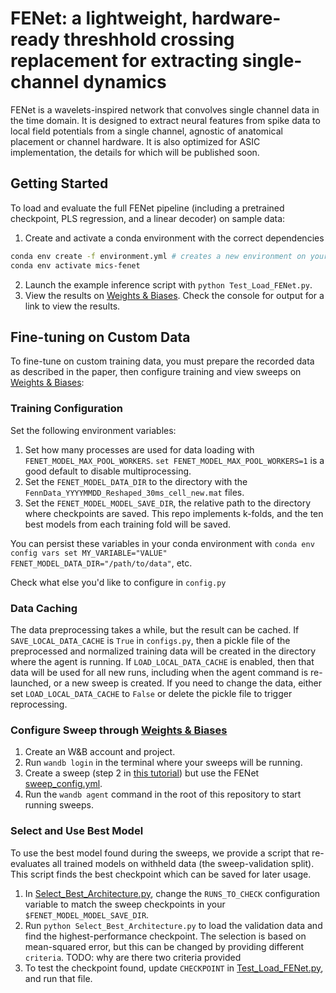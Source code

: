 # FENet: a lightweight, hardware-ready threshhold crossing replacement for extracting single-channel dynamics 

FENet is a wavelets-inspired network that convolves single channel data in the time domain. It is designed to extract neural features from spike data to local field potentials from a single channel, agnostic of anatomical placement or channel hardware. It is also optimized for ASIC implementation, the details for which will be published soon. 

## Getting Started

To load and evaluate the full FENet pipeline (including a pretrained checkpoint, PLS regression, and a linear decoder) on sample data:

1. Create and activate a conda environment with the correct dependencies
```sh
conda env create -f environment.yml # creates a new environment on your machine called mics-fenet
conda env activate mics-fenet
```
2. Launch the example inference script with `python Test_Load_FENet.py`. 
3. View the results on [Weights & Biases](https://wandb.ai). Check the console for output for a link to view the results.


## Fine-tuning on Custom Data

To fine-tune on custom training data, you must prepare the recorded data as described in the paper, then configure training and view sweeps on [Weights & Biases](https://wandb.ai):

### Training Configuration
Set the following environment variables:
1. Set how many processes are used for data loading  with `FENET_MODEL_MAX_POOL_WORKERS`. `set FENET_MODEL_MAX_POOL_WORKERS=1` is a good default to disable multiprocessing. 
2. Set the `FENET_MODEL_DATA_DIR` to the directory with the `FennData_YYYYMMDD_Reshaped_30ms_cell_new.mat` files. 
3. Set the `FENET_MODEL_MODEL_SAVE_DIR`, the relative path to the directory where checkpoints are saved. This repo implements k-folds, and the ten best models from each training fold will be saved.

You can persist these variables in your conda environment with `conda env config vars set MY_VARIABLE="VALUE" FENET_MODEL_DATA_DIR="/path/to/data"`, etc. 

Check what else you'd like to configure in `config.py`

### Data Caching 
The data preprocessing takes a while, but the result can be cached. If `SAVE_LOCAL_DATA_CACHE` is `True` in `configs.py`, then a pickle file of the preprocessed and normalized training data will be created in the directory where the agent is running. If `LOAD_LOCAL_DATA_CACHE` is enabled, then that data will be used for all new runs, including when the agent command is re-launched, or a new sweep is created. If you need to change the data, either set `LOAD_LOCAL_DATA_CACHE` to `False` or delete the pickle file to trigger reprocessing.

### Configure Sweep through [Weights & Biases](https://wandb.ai)
1. Create an W&B account and project.
2. Run `wandb login` in the terminal where your sweeps will be running.
2. Create a sweep (step 2 in [this tutorial](https://docs.wandb.ai/guides/sweeps/existing-project#2-create-a-sweep)) but use the FENet [sweep_config.yml](./sweep_config.yml).
3. Run the `wandb agent` command in the root of this repository to start running sweeps.

### Select and Use Best Model

To use the best model found during the sweeps, we provide a script that re-evaluates all trained models on withheld data (the sweep-validation split). This script finds the best checkpoint which can be saved for later usage.

1. In [Select_Best_Architecture.py](./Select_Best_Architecture.py), change the `RUNS_TO_CHECK` configuration variable to match the sweep checkpoints in your `$FENET_MODEL_MODEL_SAVE_DIR`.
2. Run `python Select_Best_Architecture.py` to load the validation data and find the highest-performance checkpoint. The selection is based on mean-squared error, but this can be changed by providing different `criteria`.   TODO: why are there two criteria provided
3. To test the checkpoint found, update `CHECKPOINT` in [Test_Load_FENet.py](./Test_Load_FENet.py), and run that file. 
